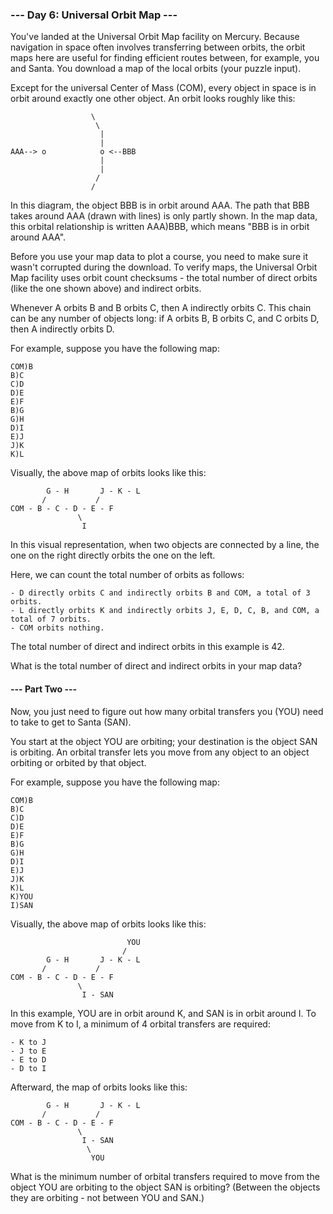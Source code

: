 ### --- Day 6: Universal Orbit Map ---

You've landed at the Universal Orbit Map facility on Mercury. Because navigation in space often involves transferring between orbits, the orbit maps here are useful for finding efficient routes between, for example, you and Santa. You download a map of the local orbits (your puzzle input).

Except for the universal Center of Mass (COM), every object in space is in orbit around exactly one other object. An orbit looks roughly like this:

                      \
                       \
                        |
                        |
    AAA--> o            o <--BBB
                        |
                        |
                       /
                      /

In this diagram, the object BBB is in orbit around AAA. The path that BBB takes around AAA (drawn with lines) is only partly shown. In the map data, this orbital relationship is written AAA)BBB, which means "BBB is in orbit around AAA".

Before you use your map data to plot a course, you need to make sure it wasn't corrupted during the download. To verify maps, the Universal Orbit Map facility uses orbit count checksums - the total number of direct orbits (like the one shown above) and indirect orbits.

Whenever A orbits B and B orbits C, then A indirectly orbits C. This chain can be any number of objects long: if A orbits B, B orbits C, and C orbits D, then A indirectly orbits D.

For example, suppose you have the following map:

    COM)B
    B)C
    C)D
    D)E
    E)F
    B)G
    G)H
    D)I
    E)J
    J)K
    K)L

Visually, the above map of orbits looks like this:

            G - H       J - K - L
           /           /
    COM - B - C - D - E - F
                   \
                    I

In this visual representation, when two objects are connected by a line, the one on the right directly orbits the one on the left.

Here, we can count the total number of orbits as follows:

    - D directly orbits C and indirectly orbits B and COM, a total of 3 orbits.
    - L directly orbits K and indirectly orbits J, E, D, C, B, and COM, a total of 7 orbits.
    - COM orbits nothing.

The total number of direct and indirect orbits in this example is 42.

What is the total number of direct and indirect orbits in your map data?

#### --- Part Two ---

Now, you just need to figure out how many orbital transfers you (YOU) need to take to get to Santa (SAN).

You start at the object YOU are orbiting; your destination is the object SAN is orbiting. An orbital transfer lets you move from any object to an object orbiting or orbited by that object.

For example, suppose you have the following map:

    COM)B
    B)C
    C)D
    D)E
    E)F
    B)G
    G)H
    D)I
    E)J
    J)K
    K)L
    K)YOU
    I)SAN

Visually, the above map of orbits looks like this:

                              YOU
                             /
            G - H       J - K - L
           /           /
    COM - B - C - D - E - F
                   \
                    I - SAN

In this example, YOU are in orbit around K, and SAN is in orbit around I. To move from K to I, a minimum of 4 orbital transfers are required:

    - K to J
    - J to E
    - E to D
    - D to I

Afterward, the map of orbits looks like this:

            G - H       J - K - L
           /           /
    COM - B - C - D - E - F
                   \
                    I - SAN
                     \
                      YOU

What is the minimum number of orbital transfers required to move from the object YOU are orbiting to the object SAN is orbiting? (Between the objects they are orbiting - not between YOU and SAN.)
